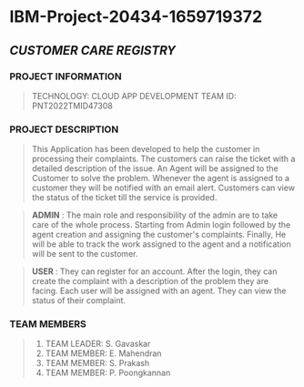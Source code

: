 # IBM-Project-20434-1659719372
## _CUSTOMER CARE REGISTRY_

### PROJECT INFORMATION

> TECHNOLOGY: CLOUD APP DEVELOPMENT 
> TEAM ID: PNT2022TMID47308

### PROJECT DESCRIPTION

> This Application has been developed to help the customer in processing their complaints. The customers can raise the ticket with a detailed description of the issue.  An Agent will be assigned to the Customer to solve the problem. Whenever the agent is assigned to a customer they will be notified with an email alert. Customers can view the status of the ticket till the service is provided.

> **ADMIN** : The main role and responsibility of the admin are to take care of the whole process. Starting from Admin login followed by the agent creation and assigning the customer's complaints. Finally, He will be able to track the work assigned to the agent and a notification will be sent to the customer.

> **USER** : They can register for an account. After the login, they can create the complaint with a description of the problem they are facing. Each user will be assigned with an agent. They can view the status of their complaint.

### TEAM MEMBERS

> 1. TEAM LEADER: S. Gavaskar
> 2. TEAM MEMBER: E. Mahendran
> 3. TEAM MEMBER: S. Prakash
> 4. TEAM MEMBER: P. Poongkannan


  
